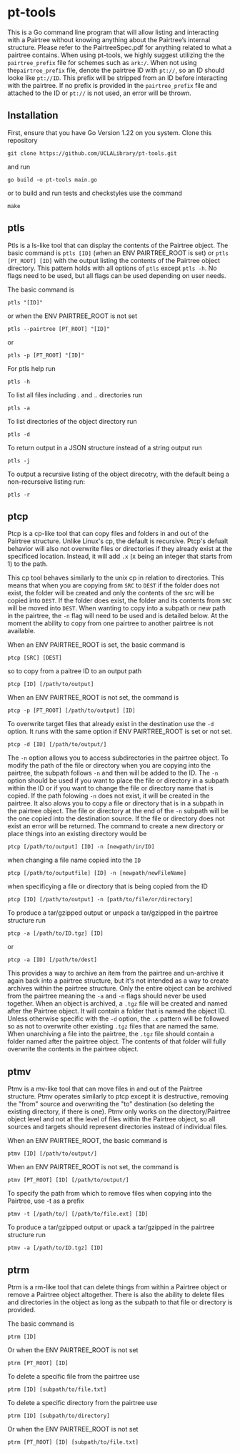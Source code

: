 # pt-tools

This is a Go command line program that will allow listing and interacting with a Pairtree without knowing anything about the Pairtree’s internal structure. Please refer to the PairtreeSpec.pdf for anything related to what a pairtree contains. When using pt-tools, we highly suggest utilizing the the `pairtree_prefix` file for schemes such as `ark:/`. When not using the`pairtree_prefix` file, denote the pairtree ID with `pt://`, so an ID should looke like `pt://ID`. This prefix will be stripped from an ID before interacting with  the pairtree. If no prefix is provided in the `pairtree_prefix` file and attached to the ID or `pt://` is not used, an error will be thrown.   

## Installation

First, ensure that you have Go Version 1.22 on you system. Clone this repository

    git clone https://github.com/UCLALibrary/pt-tools.git

and run 

    go build -o pt-tools main.go

or to build and run tests and checkstyles use the command 
    
    make

## ptls 

Ptls is a ls-like tool that can display the contents of the Pairtree object. The basic command is `ptls [ID]` (when an ENV PAIRTREE_ROOT is set) or `ptls [PT_ROOT] [ID]` with the output listing the contents of the Pairtree object directory. This pattern holds with all options of `ptls` except `ptls -h`. No flags need to be used, but all flags can be used depending on user needs.  

The basic command is  

    ptls "[ID]"

or when the ENV PAIRTREE_ROOT is not set 

    ptls --pairtree [PT_ROOT] "[ID]"

or 

    ptls -p [PT_ROOT] "[ID]"

For ptls help run 

    ptls -h

To list all files including . and .. directories run 

    ptls -a

To list directories of the object directory run 

    ptls -d

To return output in a JSON structure instead of a string output run 

    ptls -j

To output a recursive listing of the object direcotry, with the default being a non-recurseive listing run: 

    ptls -r

## ptcp

Ptcp is a cp-like tool that can copy files and folders in and out of the Pairtree structure. Unlike Linux's cp, the default is recursive. Ptcp's defualt behavior will also not overwrite files or directories if they already exist at the specificed location. Instead, it will add `.x` (x being an integer that starts from 1) to the path. 

This cp tool behaves similarly to the unix cp in relation to directories. This means that when you are copying from `SRC` to `DEST` if the folder does not exist, the folder will be created and only the contents of the src will be copied into `DEST`. If the folder does exist, the folder and its contents from `SRC` will be moved into `DEST`. When wanting to copy into a subpath or new path in the pairtree, the `-n` flag will need to be used and is detailed below. At the moment the ability to copy from one pairtree to another pairtree is not available. 

When an ENV PAIRTREE_ROOT is set, the basic command is
    
    ptcp [SRC] [DEST]

so to copy from a paitree ID to an output path 

    ptcp [ID] [/path/to/output]

When an ENV PAIRTREE_ROOT is not set, the command is 

    ptcp -p [PT_ROOT] [/path/to/output] [ID]

To overwrite target files that already exist in the destination use the `-d` option. It runs with the same option if ENV PAIRTREE_ROOT is set or not set.

    ptcp -d [ID] [/path/to/output/]   
                                        
The `-n` option allows you to access subdirectories in the pairtree object. To modify the path of the file or directory when you are copying into the pairtree, the subpath follows `-n` and then will be added to the ID. The `-n` option should be used if you want to place the file or directory in a subpath within the ID or if you want to change the file or directory name that is copied. If the path folowing `-n` does not exist, it will be created in the pairtree. It also alows you to copy a file or directory that is in a subpath in the pairtree object. The file or directory at the end of the `-n` subpath will be the one copied into the destination source. If the file or directory does not exist an error will be returned. The command to create a new directory or place things into an existing directory would be 

    ptcp [/path/to/output] [ID] -n [newpath/in/ID]

when changing a file name copied into the `ID` 

    ptcp [/path/to/outputfile] [ID] -n [newpath/newFileName]

when specificying a file or directory that is being copied from the ID

    ptcp [ID] [/path/to/output] -n [path/to/file/or/directory]

To produce a tar/gzipped output or unpack a tar/gzipped in the pairtree structure run 

    ptcp -a [/path/to/ID.tgz] [ID]

or 

    ptcp -a [ID] [/path/to/dest]

This provides a way to archive an item from the pairtree and un-archive it again back into a pairtree structure, but it's not intended as a way to create archives within the pairtree structure. Only the entire object can be archived from the pairtree meaning the `-a` and `-n` flags should never be used together. When an object is archived, a `.tgz` file will be created and named after the Pairtree object. It will contain a folder that is named the object ID. Unless otherwise specific with the `-d` option, the `.x` pattern will be followed so as not to overwrite other existing `.tgz` files that are named the same. When unarchiving a file into the pairtree, the `.tgz` file should contain a folder named after the pairtree object. The contents of that folder will fully overwrite the contents in the pairtree object. 

## ptmv

Ptmv is a mv-like tool that can move files in and out of the Pairtree structure. Ptmv operates similarly to ptcp except it is destructive, removing the "from" source and overwriting the "to" destination (so deleting the existing directory, if there is one). Ptmv only works on the directory/Pairtree object level and not at the level of files within the Pairtree object, so all sources and targets should represent directories instead of individual files. 

When an ENV PAIRTREE_ROOT, the basic command is
    
    ptmv [ID] [/path/to/output/]

When an ENV PAIRTREE_ROOT is not set, the command is 

    ptmv [PT_ROOT] [ID] [/path/to/output/]

To specify the path from which to remove files when copying into the Pairtree, use -t as a prefix 

    ptmv -t [/path/to/] [/path/to/file.ext] [ID]

To produce a tar/gzipped output or upack a tar/gzipped in the pairtree structure run 

    ptmv -a [/path/to/ID.tgz] [ID]

## ptrm

Ptrm is a rm-like tool that can delete things from within a Pairtree object or remove a Pairtree object altogether. There is also the ability to delete files and directories in the object as long as the subpath to that file or directory is provided. 

The basic command is 

    ptrm [ID]

Or when the ENV PAIRTREE_ROOT is not set 

    ptrm [PT_ROOT] [ID]

To delete a specific file from the pairtree use 

    ptrm [ID] [subpath/to/file.txt]

To delete a specific directory from the pairtree use 

    ptrm [ID] [subpath/to/directory]

Or when the ENV PAIRTREE_ROOT is not set 

    ptrm [PT_ROOT] [ID] [subpath/to/file.txt]
